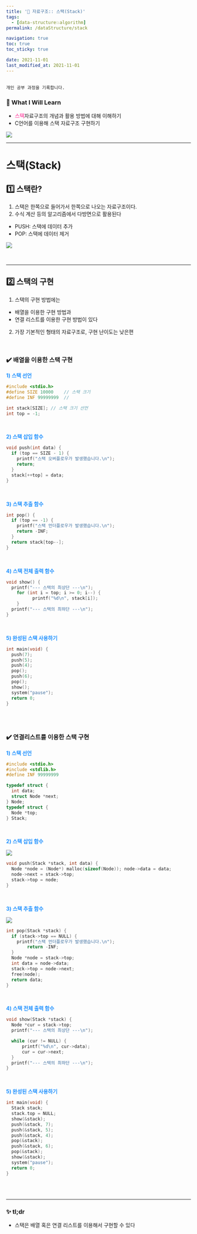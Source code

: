 ```yaml
---
title: '🌈 자료구조:: 스택(Stack)'
tags:
  - [data-structure💥algorithm]
permalink: /dataStructure/stack

navigation: true
toc: true
toc_sticky: true

date: 2021-11-01
last_modified_at: 2021-11-01
---
```


![]()

`개인 공부 과정을 기록합니다.`

### 🚀 What I Will Learn

- <span style="color:hotpink">**스택**</span>자료구조의 개념과 활용 방법에 대해 이해하기
- C언어를 이용해 스택 자료구조 구현하기

![](https://images.velog.io/images/april_5/post/1561d0b1-b096-4ca2-92e6-d65b0941c054/image.png)

---

# 스택(Stack)

## 1️⃣ 스택란?

1. 스택은 한쪽으로 들어가서 한쪽으로 나오는 자료구조이다.
2. 수식 계산 등의 알고리즘에서 다방면으로 활용된다

- PUSH: 스택에 데이터 추가
- POP: 스택에 데이터 제거

![](https://images.velog.io/images/april_5/post/2ccc4199-48d7-497b-9c07-dc86334f5621/image.png)

<br />

---

## 2️⃣ 스택의 구현

1. 스택의 구현 방법에는

- 배열을 이용한 구현 방법과
- 연결 리스트를 이용한 구현 방법이 있다

2. 가장 기본적인 형태의 자료구조로, 구현 난이도는 낮은편

<br />

### ✔️ 배열을 이용한 스택 구현

<span style="color:dodgerblue">**1) 스택 선언**</span>

```c
#include <stdio.h>
#define SIZE 10000    // 스택 크기
#define INF 99999999  //

int stack[SIZE]; // 스택 크기 선언
int top = -1;
```

<br />

<span style="color:dodgerblue">**2) 스택 삽입 함수**</span>

```c
void push(int data) {
  if (top == SIZE - 1) {
	printf("스택 오버플로우가 발생했습니다.\n");
	return;
  }
  stack[++top] = data;
}
```

<br />

<span style="color:dodgerblue">**3) 스택 추출 함수**</span>

```c
int pop() {
  if (top == -1) {
	printf("스택 언더플로우가 발생했습니다.\n");
	return -INF;
  }
  return stack[top--];
}
```

<br />

<span style="color:dodgerblue">**4) 스택 전체 출력 함수**</span>

```c
void show() {
  printf("--- 스택의 최상단 ---\n");
	for (int i = top; i >= 0; i--) {
    	  printf("%d\n", stack[i]);
  	}
  printf("--- 스택의 최하단 ---\n");
}
```

<br />

<span style="color:dodgerblue">**5) 완성된 스택 사용하기**</span>

```c
int main(void) {
  push(7);
  push(5);
  push(4);
  pop();
  push(6);
  pop();
  show();
  system("pause");
  return 0;
}
```

<br />

<br />

### ✔️ 연결리스트를 이용한 스택 구현

<span style="color:dodgerblue">**1) 스택 선언**</span>

```c
#include <stdio.h>
#include <stdlib.h>
#define INF 99999999

typedef struct {
  int data;
  struct Node *next;
} Node;
typedef struct {
  Node *top;
} Stack;
```

<br />

<span style="color:dodgerblue">**2) 스택 삽입 함수**</span>

![](https://images.velog.io/images/april_5/post/d2c21874-652b-4716-9c53-8858024aff66/image.png)

```c
void push(Stack *stack, int data) {
  Node *node = (Node*) malloc(sizeof(Node)); node->data = data;
  node->next = stack->top;
  stack->top = node;
}
```

<br />

<span style="color:dodgerblue">**3) 스택 추출 함수**</span>

![](https://images.velog.io/images/april_5/post/b52722cb-0f38-4b84-a253-89a8b8096c49/image.png)

```c
int pop(Stack *stack) {
  if (stack->top == NULL) {
	printf("스택 언더플로우가 발생했습니다.\n");
        return -INF;
  }
  Node *node = stack->top;
  int data = node->data;
  stack->top = node->next;
  free(node);
  return data;
}
```

<br />

<span style="color:dodgerblue">**4) 스택 전체 출력 함수**</span>

```c
void show(Stack *stack) {
  Node *cur = stack->top;
  printf("--- 스택의 최상단 ---\n");

  while (cur != NULL) {
      printf("%d\n", cur->data);
      cur = cur->next;
  }
  printf("--- 스택의 최하단 ---\n");
}
```

<br />

<span style="color:dodgerblue">**5) 완성된 스택 사용하기**</span>

```c
int main(void) {
  Stack stack;
  stack.top = NULL;
  show(&stack);
  push(&stack, 7);
  push(&stack, 5);
  push(&stack, 4);
  pop(&stack);
  push(&stack, 6);
  pop(&stack);
  show(&stack);
  system("pause");
  return 0;
}
```

<br /><br />

---

### ✨ tl;dr

- 스택은 배열 혹은 연결 리스트를 이용해서 구현할 수 있다
